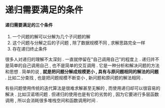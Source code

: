 # 递归需要满足的条件

#### 递归需要满足的三个条件

1. 一个问题的解可以分解为几个子问题的解
2. 这个问题与分解之后的子问题 , 除了数据规模不同 , 求解思路完全一样
3. 存在递归终止条件

很多人对递归的理解不太深刻 . 一直就停留在"自己调用自己"的程度上 . 递归并不是简单的自己调用自己 , 也不是简单的交互调用 . 它是一种分析和解决问题的方法和思想 . 简单的说 , **就是把问题分解成规模更小 , 具有与原问题相同的解法的问题** . 比如二分查找 , 也是把问题规模不断变小 , 新问题和原问题的解法相同 .

有些问题使用传统的迭代算法是很难求解甚至无解的 , 而使用递归却可以很容易的解决 . 比如汉诺塔问题 . 但递归的使用也是有它的劣势的 , 因为它要进行多层函数调用 , 所以会消耗很多堆栈空间和函数调用时间 . 

